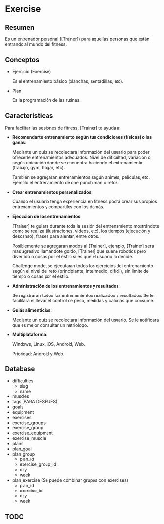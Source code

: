 # Exercise

## Resumen

Es un entrenador personal ([Trainer]) para aquellas personas que están entrando al mundo del fitness.

## Conceptos

-   Ejercicio (Exercise)

    Es el entrenamiento básico (planchas, sentadillas, etc).

-   Plan

    Es la programación de las rutinas.

## Características

Para facilitar las sesiones de fitness, [Trainer] te ayuda a:

-   **Recomendarte entrenamiento según tus condiciones (físicas) o las ganas**:

    Mediante un quiz se recolectara información del usuario para poder ofrecerle entrenamientos adecuados. Nivel de dificultad, variación o según ubicación donde se encuentra haciendo el entrenamiento (trabajo, gym, hogar, etc).

    También se agregaran entrenamientos según animes, películas, etc. Ejemplo el entrenamiento de one punch man o retos.

-   **Crear entrenamientos personalizados**:

    Cuando el usuario tenga experiencia en fitness podrá crear sus propios entrenamientos y compartilos con los demás.

-   **Ejecución de los entrenamientos**:

    [Trainer] te guiara durante toda la sesión del entrenamiento mostrándote como se realiza (ilustraciones, videos, etc), los tiempos (ejecución y descanso), frases para alentar, entre otros.

    Posiblemente se agregaran modos al [Trainer], ejemplo, [Trainer] sera mas agresivo llamandote gordo, [Trainer] que suene robotics pero divertido o cosas por el estilo si es que el usuario lo decide.

    Challenge mode, se ejecutaran todos los ejercicios del entrenamiento según el nivel del reto (principiante, intermedio, difícil), sin limite de tiempo o cosas por el estilo.

-   **Administración de los entrenamientos y resultados**:

    Se registraran todos los entrenamientos realizados y resultados. Se le facilitara el llevar el control de peso, medidas y calorías que consume.

-   **Guiás alimenticias**:

    Mediante un quiz se recolectara información del usuario. Se le notificara que es mejor consultar un nutriologo.

-   **Multiplataforma**:

    Windows, Linux, iOS, Android, Web.

    Prioridad: Android y Web.

## Database

-   difficulties
    -   slug
    -   name
-   muscles
-   tags (PARA DESPUÉS)
-   goals
-   equipment
-   exercises
-   exercise_groups
-   exercise_group
-   exercise_equipment
-   exercise_muscle
-   plans
-   plan_goal
-   plan_group
    -   plan_id
    -   exercise_group_id
    -   day
    -   week
-   plan_exercise (Se puede combinar grupos con exercises)
    -   plan_id
    -   exercise_id
    -   day
    -   week

## TODO
